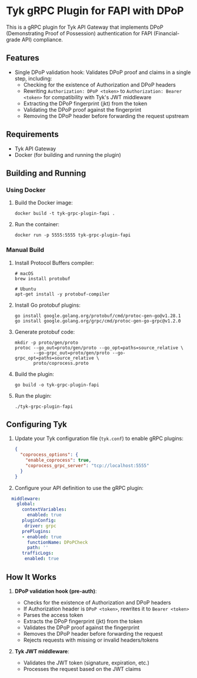 # Tyk gRPC Plugin for FAPI with DPoP

This is a gRPC plugin for Tyk API Gateway that implements DPoP (Demonstrating Proof of Possession) authentication for FAPI (Financial-grade API) compliance.

## Features

- Single DPoP validation hook: Validates DPoP proof and claims in a single step, including:
  - Checking for the existence of Authorization and DPoP headers
  - Rewriting `Authorization: DPoP <token>` to `Authorization: Bearer <token>` for compatibility with Tyk's JWT middleware
  - Extracting the DPoP fingerprint (jkt) from the token
  - Validating the DPoP proof against the fingerprint
  - Removing the DPoP header before forwarding the request upstream

## Requirements

- Tyk API Gateway
- Docker (for building and running the plugin)

## Building and Running

### Using Docker

1. Build the Docker image:
   ```
   docker build -t tyk-grpc-plugin-fapi .
   ```

2. Run the container:
   ```
   docker run -p 5555:5555 tyk-grpc-plugin-fapi
   ```

### Manual Build

1. Install Protocol Buffers compiler:
   ```
   # macOS
   brew install protobuf

   # Ubuntu
   apt-get install -y protobuf-compiler
   ```

2. Install Go protobuf plugins:
   ```
   go install google.golang.org/protobuf/cmd/protoc-gen-go@v1.28.1
   go install google.golang.org/grpc/cmd/protoc-gen-go-grpc@v1.2.0
   ```

3. Generate protobuf code:
   ```
   mkdir -p proto/gen/proto
   protoc --go_out=proto/gen/proto --go_opt=paths=source_relative \
          --go-grpc_out=proto/gen/proto --go-grpc_opt=paths=source_relative \
          proto/coprocess.proto
   ```

4. Build the plugin:
   ```
   go build -o tyk-grpc-plugin-fapi
   ```

5. Run the plugin:
   ```
   ./tyk-grpc-plugin-fapi
   ```

## Configuring Tyk

1. Update your Tyk configuration file (`tyk.conf`) to enable gRPC plugins:
   ```json
   {
     "coprocess_options": {
       "enable_coprocess": true,
       "coprocess_grpc_server": "tcp://localhost:5555"
     }
   }
   ```

2. Configure your API definition to use the gRPC plugin:
```yaml
  middleware:
    global:
      contextVariables:
        enabled: true
      pluginConfig:
       driver: grpc
      prePlugins:
      - enabled: true
        functionName: DPoPCheck
        path: ''
      trafficLogs:
       enabled: true
```

## How It Works

1. **DPoP validation hook (pre-auth)**:
   - Checks for the existence of Authorization and DPoP headers
   - If Authorization header is `DPoP <token>`, rewrites it to `Bearer <token>`
   - Parses the access token
   - Extracts the DPoP fingerprint (jkt) from the token
   - Validates the DPoP proof against the fingerprint
   - Removes the DPoP header before forwarding the request
   - Rejects requests with missing or invalid headers/tokens

2. **Tyk JWT middleware**:
   - Validates the JWT token (signature, expiration, etc.)
   - Processes the request based on the JWT claims